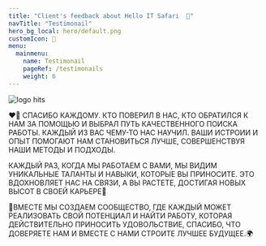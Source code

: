 ```yaml
---
title: "Client's feedback about Hello IT Safari  🦖"
navTitle: "Testimonail"
hero_bg_local: hero/default.png
customIcon: 🚀
menu:
  mainmenu:
    name: Testimonail
    pageRef: /testimonails
    weight: 6
---
```


<div class="absolute   wrapper  top-20 " >
<img src="/icons/logo.svg" alt='logo hits' class="w-44 mx-auto md:m-0 md:w-20" />
<p class="text-xsm md:text-sm">
❤️‍🔥 СПАСИБО КАЖДОМУ. КТО ПОВЕРИЛ В НАС, КТО ОБРАТИЛСЯ К НАМ ЗА ПОМОЩЬЮ И ВЫБРАЛ ПУТЬ КАЧЕСТВЕННОГО ПОИСКА РАБОТЫ. КАЖДЫЙ ИЗ ВАС ЧЕМУ-ТО НАС НАУЧИЛ. ВАШИ ИСТРОИИ И ОПЫТ ПОМОГАЮТ НАМ СТАНОВИТЬСЯ ЛУЧШЕ, СОВЕРШЕНСТВУЯ НАШИ МЕТОДЫ И ПОДХОДЫ.
</p> 
<p class=" hidden md:block md:text-sm ">
КАЖДЫЙ РАЗ, КОГДА МЫ РАБОТАЕМ С ВАМИ, МЫ ВИДИМ УНИКАЛЬНЫЕ ТАЛАНТЫ И НАВЫКИ, КОТОРЫЕ ВЫ ПРИНОСИТЕ. ЭТО ВДОХНОВЛЯЕТ НАС НА СВЯЗИ, А ВЫ РАСТЕТЕ, ДОСТИГАЯ НОВЫХ ВЫСОТ В СВОЕЙ КАРЬЕРЕ👥
</p>
<p class=" hidden md:block md:text-sm" >
🚀ВМЕСТЕ МЫ СОЗДАЕМ СООБЩЕСТВО, ГДЕ КАЖДЫЙ МОЖЕТ РЕАЛИЗОВАТЬ СВОЙ ПОТЕНЦИАЛ И НАЙТИ РАБОТУ, КОТОРАЯ ДЕЙСТВИТЕЛЬНО ПРИНОСИТЬ УДОВОЛЬСТВИЕ, СПАСИБО, ЧТО ДОВЕРЯЕТЕ НАМ И ВМЕСТЕ С НАМИ СТРОИТЕ ЛУЧШЕЕ БУДУЩЕЕ.🌍
</p>

</div>
